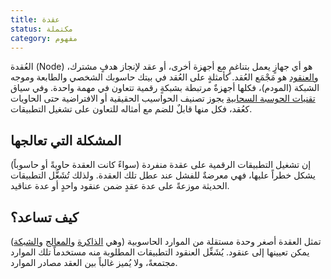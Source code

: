 ```yaml
---
title: عقدة
status: مكتملة
category: مفهوم
---
```

العُقدة (Node) هو أي جهازٍ يعمل بتناغمٍ مع أجهزة أخرى، أو عقد لإنجاز هدفٍ مشترك،
و[العنقود](/cluster/)  هو مَجْمَع العُقد.
كأمثلةٍ على العُقد في بيتك حاسوبك الشخصي والطابعة وموجه الشبكة (المودم)،
فكلها أجهزةٌ مرتبطة بشبكةٍ رقمية تتعاون في مهمة واحدة.
وفي سياق [تقنيات الحوسبة السحابية](/cloud-native-tech/) يجوز تصنيف الحواسيب الحقيقية أو الافتراضية حتى الحاويات كعُقد،
فكل منها قابلٌ للضم مع أمثاله للتعاون على تشغيل التطبيقات.

## المشكلة التي تعالجها
إن تشغيل التطبيقات الرقمية على عقدة منفردة (سواءً كانت العقدة حاويةً أو حاسوباً) يشكل خطراً عليها،
فهي معرضةٌ للفشل عند عطل تلك العقدة.
ولذلك تُشَغَّل التطبيقات الحديثة موزعةً على عدة عقدٍ ضمن عنقود واحدٍ أو عدة عناقيد.

## كيف تساعد؟
تمثل العقدة أصغر وحدة مستقلة من الموارد الحاسوبية
(وهي [الذاكرة](https://ar.wikipedia.org/wiki/ذاكرة_حاسوب)
و[المعالج](https://ar.wikipedia.org/wiki/معالج_(حوسبة))
و[الشبكة](https://ar.wikipedia.org/wiki/شبكة_حاسوب))
يمكن تعيينها إلى عنقود.
يُشَغِّل العنقود التطبيقات المطلوبة منه مستخدماً تلك الموارد مجتمعةً،
ولا يُميز غالباً بين العقد مصادر الموارد.

